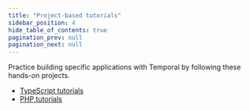 ```yaml
---
title: "Project-based tutorials"
sidebar_position: 4
hide_table_of_contents: true
pagination_prev: null
pagination_next: null
---
```


Practice building specific applications with Temporal by following these hands-on projects.

* [TypeScript tutorials](typescript/index.md)
* [PHP tutorials](php/index.md)
